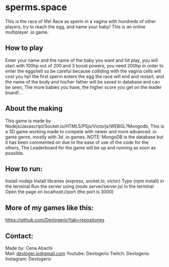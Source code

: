 # sperms.space
This is the race of life! Race as sperm in a vagina with hundreds of other players, try to reach the egg, and name your baby! This is an online multiplayer .io game.

## How to play
Enter your name and the name of the baby you want and hit play, you will start with 100hp out of 200 and 3 boost powers, you need 200hp in order to enter the eggshell so be careful because colliding with the vagina cells will cost you hp! the first sperm enters the egg the race will end and restart, and the name of the body and his/her father will be saved in database and can be seen, The more babies you have, the higher score you get on the leader board!...

## About the making
This game is made by Nodejs/Javascript/Socket.io/HTML5/P5js/Victorjs/WEBGL?Mongodb, This is a 3D game working made to compete with newer and more advanced .io game genre, mostly with 3d .io games.
NOTE: MongoDB is the database but it has been commented on due to the ease of use of the code for the others, The Leaderboard for the game will be up and running as soon as possible.

## How to run:
Install nodejs
Install libraries (express, socket.io, victor)
Type (npm install) in the terminal
Run the server using (node server/server.js) in the terminal
Open the page on localhost://port (the port is 3000)

## More of my games like this:
https://github.com/Devlogerio?tab=repositories

## Contact:
Made by: Cena Abachi  
Mail: devloger.io@gmail.com 
Youtube: Devlogerio
Twitch: Devlogerio
Instagram: Devlogerio
